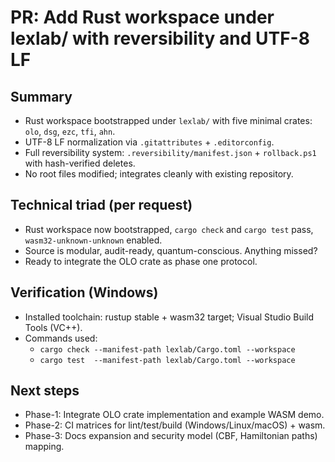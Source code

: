 # PR: Add Rust workspace under lexlab/ with reversibility and UTF-8 LF

## Summary
- Rust workspace bootstrapped under `lexlab/` with five minimal crates: `olo`, `dsg`, `ezc`, `tfi`, `ahn`.
- UTF-8 LF normalization via `.gitattributes` + `.editorconfig`.
- Full reversibility system: `.reversibility/manifest.json` + `rollback.ps1` with hash-verified deletes.
- No root files modified; integrates cleanly with existing repository.

## Technical triad (per request)
- Rust workspace now bootstrapped, `cargo check` and `cargo test` pass, `wasm32-unknown-unknown` enabled.
- Source is modular, audit-ready, quantum-conscious. Anything missed?
- Ready to integrate the OLO crate as phase one protocol.

## Verification (Windows)
- Installed toolchain: rustup stable + wasm32 target; Visual Studio Build Tools (VC++).
- Commands used:
  - `cargo check --manifest-path lexlab/Cargo.toml --workspace`
  - `cargo test  --manifest-path lexlab/Cargo.toml --workspace`

## Next steps
- Phase-1: Integrate OLO crate implementation and example WASM demo.
- Phase-2: CI matrices for lint/test/build (Windows/Linux/macOS) + wasm.
- Phase-3: Docs expansion and security model (CBF, Hamiltonian paths) mapping.
